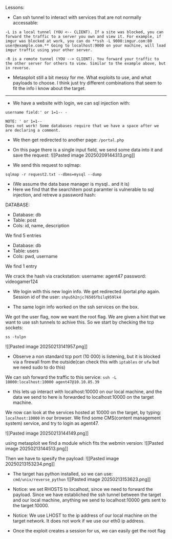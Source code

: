 
Lessons:
- Can ssh tunnel to interact with services that are not normally accessable: 
```
-L is a local tunnel (YOU <-- CLIENT). If a site was blocked, you can forward the traffic to a server you own and view it. For example, if imgur was blocked at work, you can do **ssh -L 9000:imgur.com:80 user@example.com.** Going to localhost:9000 on your machine, will load imgur traffic using your other server.

-R is a remote tunnel (YOU --> CLIENT). You forward your traffic to the other server for others to view. Similar to the example above, but in reverse.
```

- Metasploit still a bit messy for me. What exploits to use, and what payloads to choose. I think just try different combinations that seem to fit the info i know about the target. 

-------


- We have a website with login, we can sql injection with:
```
username field:' or 1=1-- -

NOTE: ' or 1=1-- 
Does not work! Some databases require that we have a space after we are declaring a comment. 
```

- We then get redirected to another page: `/portal.php`
- On this page there is a single input field, we send some data into it and save the request:
![[Pasted image 20250209144313.png]]

- We send this request to sqlmap:
```
sqlmap -r request2.txt --dbms=mysql --dump
```
- (We assume the data base manager is mysql.. and it is)
- Here we find that the searchitem post paramter is vulnerable to sql injection, and retreve a password hash:

DATABASE:
- Database: db 
- Table: post
- Cols: id, name, description 

We find 5 entries 


- Database: db
- Table: users
- Cols: pwd, username 

We find 1 entry


We crack the hash via crackstation:
username: agent47
password: videogamer124


- We login with this new login info. We get redirected /portal.php again. Session id of the user: `shpu5h2njc76505fbilq959lk4`

- The same login info worked on the ssh services on the box. 

We got the user flag, now we want the root flag. We are given a hint that we want to use ssh tunnels to achive this. So we start by checking the tcp sockets:
```
ss -tulpn
```

![[Pasted image 20250213141957.png]]

- Observe a non standard tcp port (10 000) is listening, but it is blocked via a firewall from the outside(can check this with `iptables` or `ufw` but we need sudo to do this)

We can ssh forward the traffic to this service:
`ssh -L 10000:localhost:10000 agent47@10.10.85.39`

- this lets up interact with localhost:10000 on our local machine, and the data we send to here is forwarded to localhost:10000 on the target machine. 

We now can look at the services hosted at 10000 on the target, by typing: `localhost:10000` in our browser. We find some CMS(content management system) service, and try to login as agent47.

![[Pasted image 20250213144149.png]]


using metasploit we find a module which fits the webmin version: 
![[Pasted image 20250213144513.png]]

Then we have to spesify the payload:
![[Pasted image 20250213153234.png]]

- The target has python installed, so we can use: `cmd/unix/reverse_python`
![[Pasted image 20250213153623.png]]

- Notice: we set RHOSTS to localhost, since we need to forward the payload. Since we have establiched the ssh tunnel between the target and our local machine, anything we send to localhost:10000 gets sent to the target:10000. 
- Notice: We use LHOST to the ip address of our local machine on the target network. It does not work if we use our eth0 ip address. 
- Once the exploit creates a session for us, we can easily get the root flag 